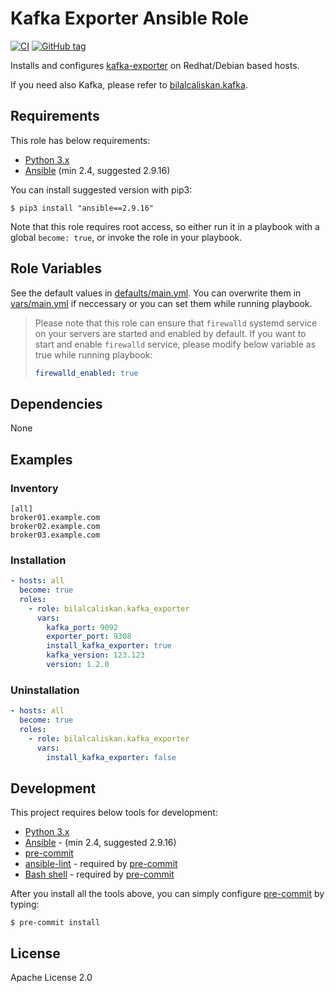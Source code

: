 # Kafka Exporter Ansible Role

[![CI](https://github.com/bilalcaliskan/kafka_exporter-ansible-role/workflows/CI/badge.svg?event=push)](https://github.com/bilalcaliskan/kafka_exporter-ansible-role/actions?query=workflow%3ACI)
[![GitHub tag](https://img.shields.io/github/tag/bilalcaliskan/kafka_exporter-ansible-role.svg)](https://GitHub.com/bilalcaliskan/kafka_exporter-ansible-role/tags/)

Installs and configures [kafka-exporter](https://github.com/danielqsj/kafka_exporter) on Redhat/Debian based hosts.

If you need also Kafka, please refer to [bilalcaliskan.kafka](https://github.com/bilalcaliskan/kafka-ansible-role).

## Requirements
This role has below requirements:
- [Python 3.x](https://www.python.org/downloads/)
- [Ansible](https://docs.ansible.com/) (min 2.4, suggested 2.9.16)

You can install suggested version with pip3:
```
$ pip3 install "ansible==2.9.16"
```

Note that this role requires root access, so either run it in a playbook with a global `become: true`, or invoke the role in your playbook.


## Role Variables
See the default values in [defaults/main.yml](defaults/main.yml). You can overwrite them in [vars/main.yml](vars/main.yml) if neccessary or you can set them while running playbook.

> Please note that this role can ensure that `firewalld` systemd service on your servers are started and enabled by default. If you want to start and enable `firewalld` service, please modify below variable as true while running playbook:
> ```yaml
> firewalld_enabled: true
> ```

## Dependencies

None

## Examples
### Inventory
```
[all]
broker01.example.com
broker02.example.com
broker03.example.com
```

### Installation

```yaml
- hosts: all
  become: true
  roles:
    - role: bilalcaliskan.kafka_exporter
      vars:
        kafka_port: 9092
        exporter_port: 9308
        install_kafka_exporter: true
        kafka_version: 123.123
        version: 1.2.0
```

### Uninstallation

```yaml
- hosts: all
  become: true
  roles:
    - role: bilalcaliskan.kafka_exporter
      vars:
        install_kafka_exporter: false
```

## Development
This project requires below tools for development:
- [Python 3.x](https://www.python.org/downloads/)
- [Ansible](https://docs.ansible.com/ansible/latest/installation_guide/intro_installation.html) - (min 2.4, suggested 2.9.16)
- [pre-commit](https://pre-commit.com/)
- [ansible-lint](https://ansible-lint.readthedocs.io/en/latest/installing.html#using-pip-or-pipx) - required by [pre-commit](https://pre-commit.com/)
- [Bash shell](https://www.gnu.org/software/bash/) - required by [pre-commit](https://pre-commit.com/)

After you install all the tools above, you can simply configure [pre-commit](https://pre-commit.com/) by typing:
```shell
$ pre-commit install
```
## License

Apache License 2.0
